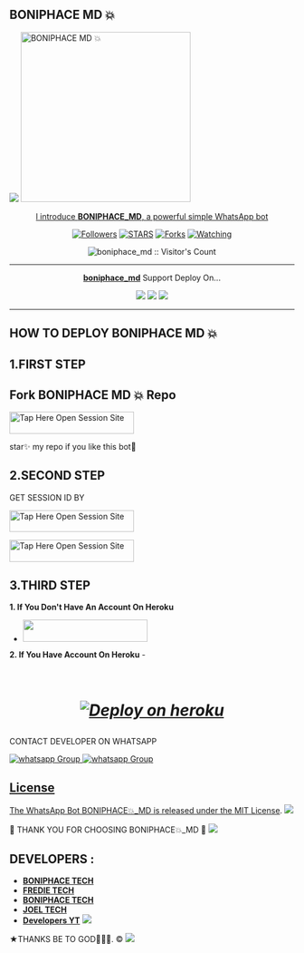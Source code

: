 ## BONIPHACE MD 💥
 <a href="https://github.com/DenverCoder1/readme-typing-svg"><img src="https://readme-typing-svg.herokuapp.com?font=Time+New+Roman&color=red&size=25&center=true&vCenter=true&width=600&height=100&lines=I'm+boniphace+Md+Created+by+Boniphace.&heart;++;Self-taught+Back-Created+By,;Boniphace+Teach+Am+The,;Best+Is+Bot+For+You+To,;Deploy..<3"></a>
 <a href="https://whatsapp.com/channel/0029VaiMm7d4yltT51HS1T1G">
 <img alt="BONIPHACE MD 💥" height="300" src="https://telegra.ph/file/00b2cd460495e3fb0a0eb.jpg">
  
</h1> 
<p align="center">l introduce <b>BONIPHACE_MD</b>, a powerful simple WhatsApp bot </p>

</p>
  <p align="center">
<a href="https://github.com/boniphace704?tab=followers"><img title="Followers" src="https://img.shields.io/github/followers/boniphace704?label=Followers&style=social"></a>
<a href="https://github.com/boniphace704/boniphace_md/stargazers/"><img title="STARS" src="https://img.shields.io/github/stars/boniphace704/boniphace_md?&style=social"></a>
<a href="https://github.com/boniphace704/boniphace_md/network/members"><img title="Forks" src="https://img.shields.io/github/forks/boniphace704/boniphace_md?style=social"></a>
<a href="https://github.com/boniphace704/boniphace_md/watchers"><img title="Watching" src="https://img.shields.io/github/watchers/boniphace704/boniphace_md?label=Watching&style=social"></a>

</p>
<p align="center"><img src="https://profile-counter.glitch.me/{boniphace704}/count.svg" alt="boniphace_md :: Visitor's Count" /></p>

---

<p align="center">
  <a href="https://github.com/boniphace704/boniphace_md"><b>boniphace_md</b></a> Support Deploy On...
</p>

<p align="center">
  <a href="https://github.com/boniphace704/boniphace_Md/blob/main/temp/deploy-on-vps.md"><img src="https://img.shields.io/badge/self hosting-3d1513?style=for-the-badge&logo=serverless&logoColor=FD5750"></a>
  <a href="https://dashboard.heroku.com/new?template=https://github.com/boniphace704/boniphace_Md/tree/main"><img src="https://img.shields.io/badge/heroku-9d7acc?style=for-the-badge&logo=heroku&logoColor=430098"></a>
  <a href="https://youtu.be/izoxfW3anrU"><img src="https://img.shields.io/badge/CodeSpace-green?colorA=%23ff000&colorB=%23017e40&style=for-the-badge&logo=git&logoColor=white"></a>
</p>



    
 
 



---





## HOW TO DEPLOY BONIPHACE MD 💥


## 1.FIRST STEP 
## Fork BONIPHACE MD 💥 Repo


<a href="https://github.com/boniphace704/BONIPHACE_MD/fork"><img title="Tap Here Open Session Site" src="https://img.shields.io/badge/FORK THIS REPO-h?color=darkblue&style=for-the-badge&logo=msi" width="220" height="38.45"/></a></p>

star✨ my repo if you like this bot🤖


## 2.SECOND STEP 


 GET SESSION ID BY
 

<a href="https://bonioyo-96db6e364b3e.herokuapp.com/qr"><img title="Tap Here Open Session Site" src="https://img.shields.io/badge/QR CODE-h?color=red&style=for-the-badge&logo=msi" width="220" height="38.45"/></a></p>


 
<a href="https://bonioyo-96db6e364b3e.herokuapp.com/"><img title="Tap Here Open Session Site" src="https://img.shields.io/badge/PAIRING CODE-h?color=red&style=for-the-badge&logo=msi" width="220" height="38.45"/></a></p>


## 3.THIRD STEP 
**1. If You Don't Have An Account On Heroku**
- <a align="center"><a href="https://signup.heroku.com">
 <img src="https://img.shields.io/badge/Create%20Account%20Now-purple?style=for-the-badge&logo=heroku" width="220" height="38.45"/></a></p>

**2. If You Have Account On Heroku**
-<h1 align="center">       
   ***[![Deploy on heroku](https://www.herokucdn.com/deploy/button.svg)](https://dashboard.heroku.com/new?template=https://github.com/boniphace704/BONIPHACE_MD/tree/main)***

##



CONTACT DEVELOPER ON WHATSAPP 

<a href="https://wa.me/255716661569" target="_blank">
    <img alt="whatsapp Group" src="https://img.shields.io/badge/ Boniphace tech contact -25D366?style=for-the-badge&logo=whatsapp&logoColor=white" />


  
 
<a href="https://whatsapp.com/channel/0029VaiMm7d4yltT51HS1T1G" target="_blank">
    <img alt="whatsapp Group" src="https://img.shields.io/badge/ BONIPHACE_TECH  CHANNEL -25D366?style=for-the-badge&logo=whatsapp&logoColor=white" />
 

## License

The WhatsApp Bot BONIPHACE💥_MD is released under the [MIT License](https://opensource.org/licenses/MIT).
<a><img src='https://i.imgur.com/LyHic3i.gif'/></a>

🌟 THANK YOU FOR CHOOSING BONIPHACE💥_MD 🌟
<a><img src='https://i.imgur.com/LyHic3i.gif'/></a>

## DEVELOPERS :

- [**BONIPHACE TECH**](https://github.com/boniphace704)
- [**FREDIE TECH**](https://github.com/Fred1e)
- [**BONIPHACE TECH**](https://github.com/boniphace704)
- [**JOEL TECH**](https://github.com/joeljamestech)
- [**Developers YT**](https://youtube.com/@anthonyboniphace?si=EIdEbeRSsJuW35Rq)
 <a><img src='https://i.imgur.com/LyHic3i.gif'/></a>
 
★THANKS BE TO GOD🙏🙏🙏. ©
<a><img src='https://i.imgur.com/LyHic3i.gif'/></a>

     

